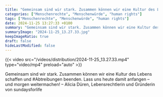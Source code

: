 ```yaml
---
title: "Gemeinsam sind wir stark. Zusammen können wir eine Kultur des Lebens schaffen und #Abtreibungen beenden. Lass uns heute damit anfangen – und morgen weitermachen! – Alicia Düren, Lebensrechtlerin und Gründerin von sundaysforlife "
categories: ["Menschenrechte", "Menschenwürde", "human rights"]
tags: ["Menschenrechte", "Menschenwürde", "human rights"]
date: 2024-11-25 13:27:33 +0100
summary: "Gemeinsam sind wir stark. Zusammen können wir eine Kultur des Lebens schaffen und #Abtreibungen beenden. Lass uns heute damit anfangen – und morgen weitermachen! – Alicia Düren, Lebensrechtlerin und Gründerin von sundaysforlife "
summaryImage: "2024-11-25_13.27.33.jpg"
keepImageRatio: true
draft: false
hideLastModified: false
---
```


{{< video src="/videos/distribution/2024-11-25_13.27.33.mp4" type="video/mp4" preload="auto" >}}

Gemeinsam sind wir stark. Zusammen können wir eine Kultur des Lebens schaffen und #Abtreibungen beenden. Lass uns heute damit anfangen – und morgen weitermachen! – Alicia Düren, Lebensrechtlerin und Gründerin von sundaysforlife 